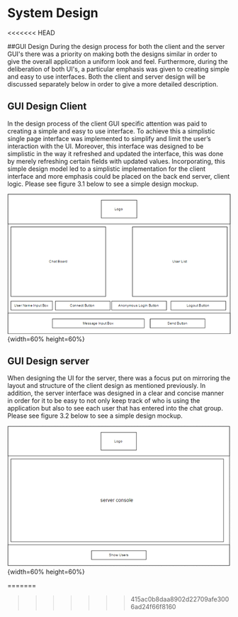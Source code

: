 # System Design
<<<<<<< HEAD

##GUI Design
During the design process for both the client and the server GUI's there was a priority on making both the designs similar in order  to give the overall application a uniform look and feel. Furthermore, during the deliberation of both UI's, a particular emphasis was given to creating simple and easy to use interfaces. Both the client and server design will be discussed separately below in order to give a more detailed description.

## GUI Design Client
In the design process  of the client GUI specific attention was paid to creating a simple and easy to use interface. To achieve this a simplistic single page interface was implemented to simplify and limit the user’s interaction with the UI. Moreover, this interface was designed to be simplistic in the way it refreshed and updated the interface, this was done by merely refreshing certain fields with updated values. Incorporating, this simple design model led to a simplistic implementation for the client interface and more emphasis could be placed on the back end server, client logic. Please see figure 3.1 below to see a simple design mockup.

![Mockup Image of Client UI. \label{figure 1}](04_assets/04_system_design/clientGUIDesign.PNG){width=60% height=60%}

## GUI Design server
When designing the UI for the server, there was a focus put on mirroring the layout and structure of the client design as mentioned previously. In addition, the server interface was designed in a clear and concise manner in order for it to be easy to not only keep track of who is using the application but also to see each user that has entered into the chat group. Please see figure 3.2 below to see a simple design mockup.

![Mockup Image of Server UI. \label{figure 2}](04_assets/04_system_design/serverGUIDesign.PNG){width=60% height=60%} 

=======
>>>>>>> 415ac0b8daa8902d22709afe3006ad24f66f8160
